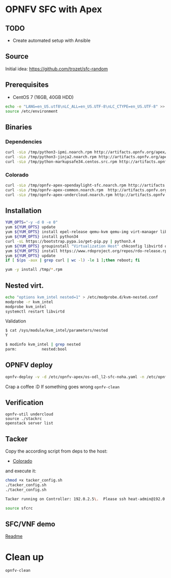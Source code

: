 # OPNFV SFC with Apex

## TODO

- Create automated setup with Ansible

## Source

Initial idea: <https://github.com/trozet/sfc-random>

## Prerequisites

- CentOS 7 (16GB, 40GB HDD)

```bash
echo -e "LANG=en_US.utf8\nLC_ALL=en_US.UTF-8\nLC_CTYPE=en_US.UTF-8" >> /etc/environment
source /etc/environment
```

## Binaries

### Dependencies

```bash
curl -sLo /tmp/python3-ipmi.noarch.rpm http://artifacts.opnfv.org/apex/dependencies/python3-ipmi-0.3.0-1.noarch.rpm &
curl -sLo /tmp/python3-jinja2.noarch.rpm http://artifacts.opnfv.org/apex/dependencies/python3-jinja2-2.8-5.el7.centos.noarch.rpm &
curl -sLo /tmp/python-markupsafe34.centos.src.rpm http://artifacts.opnfv.org/apex/dependencies/python34-markupsafe-0.23-9.el7.centos.x86_64.rpm &
```

### Colorado

```bash
curl -sLo /tmp/opnfv-apex-opendaylight-sfc.noarch.rpm http://artifacts.opnfv.org/apex/colorado/opnfv-apex-opendaylight-sfc-3.0--colorado-1.0.noarch.rpm &
curl -sLo /tmp/opnfv-apex-common.noarch.rpm  http://artifacts.opnfv.org/apex/colorado/opnfv-apex-undercloud-3.0-colorado-1.0.noarch.rpm &
curl -sLo /tmp/opnfv-apex-undercloud.noarch.rpm http://artifacts.opnfv.org/apex/colorado/opnfv-apex-common-colorado-1.0.noarch.rpm &
```

## Installation

```bash
YUM_OPTS="-y -d 0 -e 0"
yum ${YUM_OPTS} update
yum ${YUM_OPTS} install epel-release qemu-kvm qemu-img virt-manager libvirt libvirt-python libvirt-client virt-install virt-viewer
yum ${YUM_OPTS} install python34
curl -sL https://bootstrap.pypa.io/get-pip.py | python3.4
yum ${YUM_OPTS} groupinstall "Virtualization Host" chkconfig libvirtd on
yum ${YUM_OPTS} install https://www.rdoproject.org/repos/rdo-release.rpm
yum ${YUM_OPTS} update
if [ $(ps -aux | grep curl | wc -l) -le 1 ];then reboot; fi

yum -y install /tmp/*.rpm
```

## Nested virt.

```bash
echo "options kvm_intel nested=1" > /etc/modprobe.d/kvm-nested.conf
modprobe -r kvm_intel
modprobe kvm_intel
systemctl restart libvirtd
```

Validation

```bash
$ cat /sys/module/kvm_intel/parameters/nested
Y

$ modinfo kvm_intel | grep nested
parm:           nested:bool
```

## OPNFV deploy

```bash
opnfv-deploy -v -d /etc/opnfv-apex/os-odl_l2-sfc-noha.yaml -n /etc/opnfv-apex/network_settings.yaml
```

Crap a coffee :D If something goes wrong `opnfv-clean`

## Verification

```
opnfv-util undercloud
source ./stackrc
openstack server list
```

## Tacker

Copy the according script from deps to the host:

- [Colorado](deps/tacker_config.sh)

and execute it:

```bash
chmod +x tacker_config.sh
./tacker_config.sh
./tacker_config.sh

Tacker running on Controller: 192.0.2.5\.  Please ssh heat-admin@192.0.2.5 to access

source sfcrc
```

## SFC/VNF demo

[Readme](docs/Readme.md)

# Clean up

```bash
opnfv-clean
```

